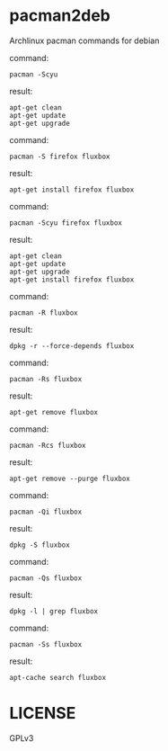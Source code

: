 pacman2deb
==========

Archlinux pacman commands for debian

command:
```
pacman -Scyu
```

result:
```
apt-get clean
apt-get update
apt-get upgrade
```

command:
```
pacman -S firefox fluxbox
```

result:
```
apt-get install firefox fluxbox
```

command:
```
pacman -Scyu firefox fluxbox
```

result:
```
apt-get clean
apt-get update
apt-get upgrade
apt-get install firefox fluxbox
```

command:
```
pacman -R fluxbox
```

result:
```
dpkg -r --force-depends fluxbox
```

command:
```
pacman -Rs fluxbox
```

result:
```
apt-get remove fluxbox
```

command:
```
pacman -Rcs fluxbox
```

result:
```
apt-get remove --purge fluxbox
```

command:
```
pacman -Qi fluxbox
```

result:
```
dpkg -S fluxbox
```

command:
```
pacman -Qs fluxbox
```

result:
```
dpkg -l | grep fluxbox
```

command:
```
pacman -Ss fluxbox
```

result:
```
apt-cache search fluxbox
```

LICENSE
=======
GPLv3

